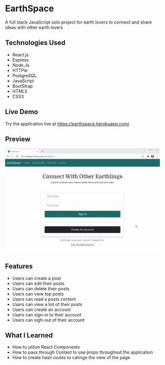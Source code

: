 # EarthSpace

A full stack JavaScript solo project for earth lovers to connect and share ideas with other earth lovers

## Technologies Used

- React.js
- Express
- Node.Js
- HTTPie
- PostgreSQL
- JavaScript
- BootStrap
- HTML5
- CSS3


## Live Demo

Try the application live at https://earthspace.herokuapp.com/

## Preview

![Live site preview](server/public/images/EarthSpace-live-demo.gif)

## Features

- Users can create a post
- Users can edit their posts
- Users can delete their posts
- Users can view top posts
- Users can read a posts content
- Users can view a list of their posts
- Users can create an account
- Users can sign-in to their account
- Users can sigh-out of their account


## What I Learned

- How to utilize React Components
- How to pass through Context to use props throughout the application
- How to create hash routes to cahnge the view of the page
